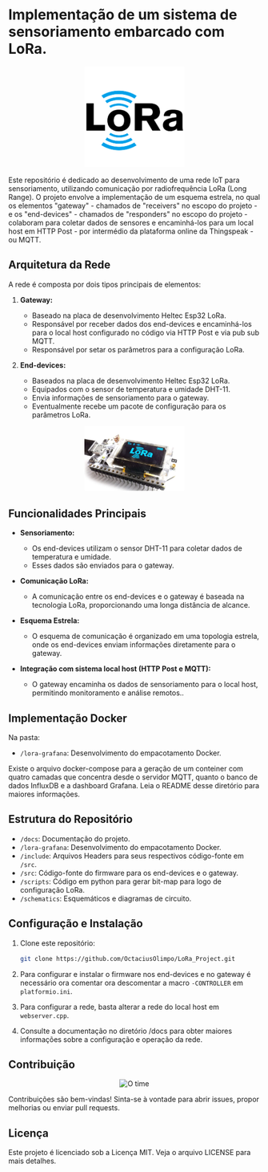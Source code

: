 # Implementação de um sistema de sensoriamento embarcado com LoRa.

<p align="center">
  <img width="200" src="images/LoRa_Logo.png" alt="LoRa Logo">
</p>

Este repositório é dedicado ao desenvolvimento de uma rede IoT para sensoriamento, utilizando comunicação por radiofrequência LoRa (Long Range). O projeto envolve a implementação de um esquema estrela, no qual os elementos "gateway" - chamados de "receivers" no escopo do projeto - e os "end-devices" - chamados de "responders" no escopo do projeto - colaboram para coletar dados de sensores e encaminhá-los para um local host em HTTP Post - por intermédio da plataforma online da Thingspeak - ou MQTT.

## Arquitetura da Rede

A rede é composta por dois tipos principais de elementos:

1. **Gateway:**
   - Baseado na placa de desenvolvimento Heltec Esp32 LoRa.
   - Responsável por receber dados dos end-devices e encaminhá-los para o local host configurado no código via HTTP Post e via pub sub MQTT.
   - Responsável por setar os parâmetros para a configuração LoRa.

2. **End-devices:**
   - Baseados na placa de desenvolvimento Heltec Esp32 LoRa.
   - Equipados com o sensor de temperatura e umidade DHT-11.
   - Envia informações de sensoriamento para o gateway.
   - Eventualmente recebe um pacote de configuração para os parâmetros LoRa.

<p align="center">
  <img width="200" src="images/Heltec_Esp32_LoRa.png" alt="Board LoRa">
</p>

## Funcionalidades Principais

- **Sensoriamento:**
  - Os end-devices utilizam o sensor DHT-11 para coletar dados de temperatura e umidade.
  - Esses dados são enviados para o gateway.

- **Comunicação LoRa:**
  - A comunicação entre os end-devices e o gateway é baseada na tecnologia LoRa, proporcionando uma longa distância de alcance.

- **Esquema Estrela:**
  - O esquema de comunicação é organizado em uma topologia estrela, onde os end-devices enviam informações diretamente para o gateway.

- **Integração com sistema local host (HTTP Post e MQTT):**
  - O gateway encaminha os dados de sensoriamento para o local host, permitindo monitoramento e análise remotos..

## Implementação Docker

Na pasta: 

- `/lora-grafana`: Desenvolvimento do empacotamento Docker.

Existe o arquivo docker-compose para a geração de um conteiner com quatro camadas que concentra desde o servidor MQTT, quanto o banco de dados InfluxDB e a dashboard Grafana. Leia o README desse diretório para maiores informações. 

## Estrutura do Repositório

- `/docs`: Documentação do projeto.
- `/lora-grafana`: Desenvolvimento do empacotamento Docker.
- `/include`: Arquivos Headers para seus respectivos código-fonte em `/src`.
- `/src`: Código-fonte do firmware para os end-devices e o gateway.
- `/scripts`: Código em python para gerar bit-map para logo de configuração LoRa.
- `/schematics`: Esquemáticos e diagramas de circuito.

## Configuração e Instalação

1. Clone este repositório:
   ```bash
   git clone https://github.com/OctaciusOlimpo/LoRa_Project.git

2. Para configurar e instalar o firmware nos end-devices e no gateway é necessário ora comentar ora descomentar a macro `-CONTROLLER` em `platformio.ini`.

3. Para configurar a rede, basta alterar a rede do local host em `webserver.cpp`. 

4. Consulte a documentação no diretório /docs para obter maiores informações sobre a configuração e operação da rede.

## Contribuição

<p align="center">
  <img width="200" src="images/The_Team.png" alt="O time">
</p>

Contribuições são bem-vindas! Sinta-se à vontade para abrir issues, propor melhorias ou enviar pull requests.

## Licença
Este projeto é licenciado sob a Licença MIT. Veja o arquivo LICENSE para mais detalhes.
